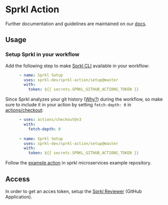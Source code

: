 # Sprkl Action


Further documentation and guidelines are maintained on our [docs](https://docs.sprkl.dev/documentations/sprkl-for-github-actions).
## Usage

### Setup Sprkl in your workflow

Add the following step to make [Sprkl CLI](https://docs.sprkl.dev/documentations/getting-started/instrument-your-code) available in your workflow:

```yaml
      - name: Sprkl Setup
        uses: sprkl-dev/sprkl-action/setup@master
        with:
          token: ${{ secrets.SPRKL_GITHUB_ACTIONS_TOKEN }}
```
Since Sprkl analyzes your git history ([Why?](https://docs.sprkl.dev/documentations/concepts)) during the workflow, so make sure to include it in your action by setting `fetch-depth: 0` in [actions/checkout](https://github.com/actions/checkout):
```yaml
      - uses: actions/checkout@v3
        with:
          fetch-depth: 0
          
      - name: Sprkl Setup
        uses: sprkl-dev/sprkl-action/setup@master
        with:
          token: ${{ secrets.SPRKL_GITHUB_ACTIONS_TOKEN }}

```

Follow the [example action](https://github.com/sprkl-dev/use-sprkl/blob/ci/.github/workflows/ci.yml) in sprkl microservices example repository.

## Access

In order to get an acces token, setup the [Sprkl Reviewer](https://github.com/marketplace/sprkl-reviewer) (GitHub Application).
